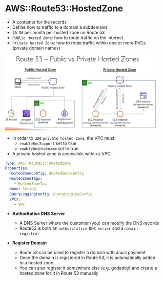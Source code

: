 # AWS::Route53::HostedZone

- A container for the records
- Define how to traffic to a domain a subdomains
- `$0.50` per month per hosted zone on Route 53
- `Public Hosted Zone`: how to route traffic on the internet
- `Private hosted Zone`: how to route traffic within one or more PVCs (private domain names)

![DNS Zones](../../../images/dns-zone.png)

- In order to use `private hosted zone`, the VPC must:
  - `enableDnsSupport` set to true
  - `enableDnsHostname` set to true
- A private hosted zone is accessible within a VPC

```yaml
Type: AWS::Route53::HostedZone
Properties:
  HostedZoneConfig: HostedZoneConfig
  HostedZoneTags:
    - HostedZoneTag
  Name: String
  QueryLoggingConfig: QueryLoggingConfig
  VPCs:
    - VPC
```

- **Authoritative DNS Server**

  - A DNS Server where the customer (you) can modify the DNS records
  - Route53 is both an `authoritative DNS server` and a `domain registrar`

- **Register Domain**

  - Route 53 can be used to register a domain with anual payment
  - Once the domain is registered in Route 53, it is automatically added to a hosted zone
  - You can also register it somewhere else (e.g. godaddy) and create a hosted zone for it in Route 53 manually
